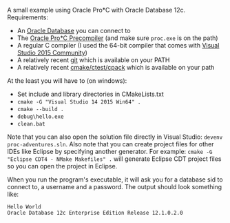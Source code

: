 A small example using Oracle Pro\*C with Oracle Database 12c. Requirements:

  - An [Oracle Database](https://edelivery.oracle.com/) you can connect to
  - The [Oracle Pro\*C Precompiler](http://www.oracle.com/technetwork/topics/precomp-112010-084940.html) (and make sure `proc.exe` is on the path)
  - A regular C compiler (I used the 64-bit compiler that comes with [Visual Studio 2015 Community](https://www.visualstudio.com/vs/community/))
  - A relatively recent [git](https://git-scm.com/) which is available on your PATH
  - A relatively recent [cmake/ctest/cpack](https://cmake.org/download/) which is available on your path

At the least you will have to (on windows):

  - Set include and library directories in CMakeLists.txt
  - `cmake -G "Visual Studio 14 2015 Win64" .`
  - `cmake --build .`
  - `debug\hello.exe`
  - `clean.bat`

Note that you can also open the solution file directly in Visual Studio: `devenv proc-adventures.sln`. Also note that
you can create project files for other IDEs like Eclipse by specifying another generator. For example: `cmake -G "Eclipse CDT4 - NMake Makefiles" .` will generate Eclipse CDT project files so you can open the project in Eclipse.

When you run the program's executable, it will ask you for a database sid to connect to, a username and a password. The output should look something like:

  ```
  Hello World
  Oracle Database 12c Enterprise Edition Release 12.1.0.2.0
  ```
